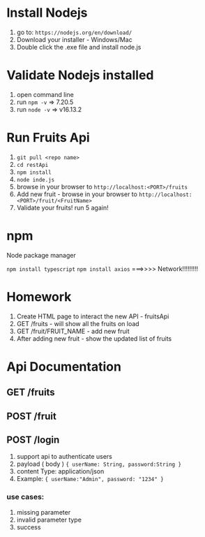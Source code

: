 # Install Nodejs 
1. go to: `https://nodejs.org/en/download/`
2. Download your installer - Windows/Mac
3. Double click the .exe file and install node.js 

# Validate Nodejs installed 
1. open command line
2. run `npm -v` => 7.20.5
3. run `node -v` => v16.13.2


# Run Fruits Api

1. `git pull <repo name>`
2. `cd restApi`
3. `npm install`
4. `node inde.js`
5. browse in your browser to `http://localhost:<PORT>/fruits`
6. Add new fruit -  browse in your browser to `http://localhost:<PORT>/fruit/<FruitName>`
7. Validate your fruits! run 5 again!


# npm 
Node package manager

`npm install typescript`
`npm install axios` ===>>>> Network!!!!!!!!!


# Homework
1. Create HTML page to interact the new API - fruitsApi
2. GET /fruits - will show all the fruits on load
3. GET /fruit/FRUIT_NAME - add new fruit
4. After adding new fruit - show the updated list of fruits


# Api Documentation

## GET /fruits
## POST /fruit 

## POST /login 
1. support api to authenticate users
2. payload ( body ) ``` { userName: String, password:String } ```
3. content Type: application/json
4. Example:  ``` { userName:"Admin", password: "1234" }  ```

### use cases:
1. missing parameter
2. invalid parameter type
3. success 